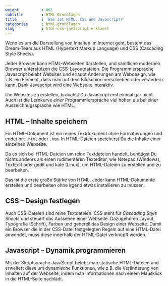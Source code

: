 ```yaml
---
weight          : 001
subtitle        : HTML-Grundlagen
title           : 'Was ist HTML, CSS und Javascript?'
categories      : html-grundlagen
slug            : html-css-javascript-erklaert
---
```

Wenn es um die Darstellung von Inhalten im Internet geht, besteht das Dream-Team aus HTML (Hypertext Markup Language) und CSS (Cascading Style Sheets).
<!--more-->

Jeder Browser kann HTML-Webseiten darstellen, und sämtliche modernen Browser unterstützen die CSS-Layoutdateien. Die Programmiersprache Javascript belebt Websites und erlaubt Änderungen am Webdesign, wie z.B. ein Element, dass man auf dem Bildschirm verschieben oder verändern kann. Dank Javascript wird eine Webseite interaktiv.

Um Websites zu erstellen, brauchst Du Javascript erst einmal gar nicht. Auch ist die Lernkurve einer Programmiersprache viel höher, als bei einer Auszeichnugssprache wie HTML.

## HTML – Inhalte speichern

Ein HTML-Dokument ist ein reines Textdokument ohne Formatierungen und endet mit `.html` oder `.htm`. In HTML-Dateien speicherst Du die Inhalte einer einzelnen Webseite.

Da es sich bei HTML-Dateien um reine Textdateien handelt, benötigst Du nichts anderes als einen rudimentären Texteditor, wie Notepad (Windows), TextEdit oder gedit und kate (Linux), um HTML-Dateien zu erstellen und zu bearbeiten.

Das ist die erste große Stärke von HTML. Jeder kann HTML-Dokumente erstellen und bearbeiten ohne irgend etwas installieren zu müssen.

## CSS – Design festlegen

Auch CSS-Dateien sind reine Textdateien. CSS steht für *Cascading Style Sheets* und steuert das Aussehen einer Webseite. Dazugehören Layout, Typografie (Schrift), Farben und generell das Design einer Webseite. Damit ein Browser die in der CSS-Datei festgelegten Regeln auf eine HTML-Datei anwendet, muss diese innerhalb der HTML-Datei verknüpft werden.

## Javascript – Dynamik programmieren

Mit der Skriptsprache JavaScript belebt man statische HTML-Dateien und erweitert diese um dynamische Funktionen, wie z.B. die Veränderung von Inhalten auf der Webseite, indem man Informationen nach einem Mausklick in die HTML-Seite nachlädt.